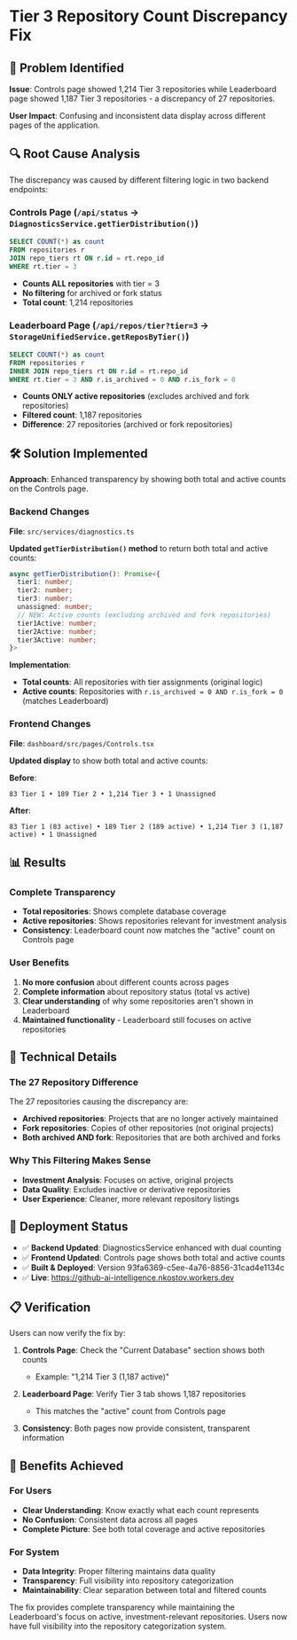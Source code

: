 # Tier 3 Repository Count Discrepancy Fix

## 🎯 **Problem Identified**

**Issue**: Controls page showed 1,214 Tier 3 repositories while Leaderboard page showed 1,187 Tier 3 repositories - a discrepancy of 27 repositories.

**User Impact**: Confusing and inconsistent data display across different pages of the application.

## 🔍 **Root Cause Analysis**

The discrepancy was caused by different filtering logic in two backend endpoints:

### **Controls Page** (`/api/status` → `DiagnosticsService.getTierDistribution()`)
```sql
SELECT COUNT(*) as count 
FROM repositories r 
JOIN repo_tiers rt ON r.id = rt.repo_id 
WHERE rt.tier = 3
```
- **Counts ALL repositories** with tier = 3
- **No filtering** for archived or fork status
- **Total count**: 1,214 repositories

### **Leaderboard Page** (`/api/repos/tier?tier=3` → `StorageUnifiedService.getReposByTier()`)
```sql
SELECT COUNT(*) as count
FROM repositories r
INNER JOIN repo_tiers rt ON r.id = rt.repo_id
WHERE rt.tier = 3 AND r.is_archived = 0 AND r.is_fork = 0
```
- **Counts ONLY active repositories** (excludes archived and fork repositories)
- **Filtered count**: 1,187 repositories
- **Difference**: 27 repositories (archived or fork repositories)

## 🛠️ **Solution Implemented**

**Approach**: Enhanced transparency by showing both total and active counts on the Controls page.

### **Backend Changes**

**File**: `src/services/diagnostics.ts`

**Updated `getTierDistribution()` method** to return both total and active counts:

```typescript
async getTierDistribution(): Promise<{
  tier1: number;
  tier2: number;
  tier3: number;
  unassigned: number;
  // NEW: Active counts (excluding archived and fork repositories)
  tier1Active: number;
  tier2Active: number;
  tier3Active: number;
}>
```

**Implementation**:
- **Total counts**: All repositories with tier assignments (original logic)
- **Active counts**: Repositories with `r.is_archived = 0 AND r.is_fork = 0` (matches Leaderboard)

### **Frontend Changes**

**File**: `dashboard/src/pages/Controls.tsx`

**Updated display** to show both total and active counts:

**Before**:
```
83 Tier 1 • 189 Tier 2 • 1,214 Tier 3 • 1 Unassigned
```

**After**:
```
83 Tier 1 (83 active) • 189 Tier 2 (189 active) • 1,214 Tier 3 (1,187 active) • 1 Unassigned
```

## 📊 **Results**

### **Complete Transparency**
- **Total repositories**: Shows complete database coverage
- **Active repositories**: Shows repositories relevant for investment analysis
- **Consistency**: Leaderboard count now matches the "active" count on Controls page

### **User Benefits**
1. **No more confusion** about different counts across pages
2. **Complete information** about repository status (total vs active)
3. **Clear understanding** of why some repositories aren't shown in Leaderboard
4. **Maintained functionality** - Leaderboard still focuses on active repositories

## 🔧 **Technical Details**

### **The 27 Repository Difference**
The 27 repositories causing the discrepancy are:
- **Archived repositories**: Projects that are no longer actively maintained
- **Fork repositories**: Copies of other repositories (not original projects)
- **Both archived AND fork**: Repositories that are both archived and forks

### **Why This Filtering Makes Sense**
- **Investment Analysis**: Focuses on active, original projects
- **Data Quality**: Excludes inactive or derivative repositories
- **User Experience**: Cleaner, more relevant repository listings

## 🚀 **Deployment Status**

- ✅ **Backend Updated**: DiagnosticsService enhanced with dual counting
- ✅ **Frontend Updated**: Controls page shows both total and active counts
- ✅ **Built & Deployed**: Version 93fa6369-c5ee-4a76-8856-31cad4e1134c
- ✅ **Live**: https://github-ai-intelligence.nkostov.workers.dev

## 📋 **Verification**

Users can now verify the fix by:

1. **Controls Page**: Check the "Current Database" section shows both counts
   - Example: "1,214 Tier 3 (1,187 active)"

2. **Leaderboard Page**: Verify Tier 3 tab shows 1,187 repositories
   - This matches the "active" count from Controls page

3. **Consistency**: Both pages now provide consistent, transparent information

## 🎉 **Benefits Achieved**

### **For Users**
- **Clear Understanding**: Know exactly what each count represents
- **No Confusion**: Consistent data across all pages
- **Complete Picture**: See both total coverage and active repositories

### **For System**
- **Data Integrity**: Proper filtering maintains data quality
- **Transparency**: Full visibility into repository categorization
- **Maintainability**: Clear separation between total and filtered counts

The fix provides complete transparency while maintaining the Leaderboard's focus on active, investment-relevant repositories. Users now have full visibility into the repository categorization system.
